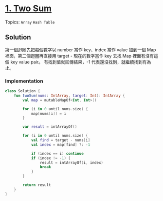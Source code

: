 # [1. Two Sum](https://leetcode.com/problems/two-sum/)

Topics: `Array` `Hash Table`

## Solution

第一個迴圈先把每個數字以 number 當作 key、index 當作 value 加到一個 Map 裡面，第二個迴圈再直接用 target - 現在的數字當作 key 去找 Map 裡面有沒有這個 key value pair。
有找到值就回傳結果，-1 代表還沒找到，就繼續找到有為止。

### Implementation

```kotlin
class Solution {
    fun twoSum(nums: IntArray, target: Int): IntArray {
        val map = mutableMapOf<Int, Int>()

        for (i in 0 until nums.size) {
            map[nums[i]] = i
        }

        var result = intArrayOf()

        for (i in 0 until nums.size) {
            val find = target - nums[i]
            val index = map[find] ?: -1

            if (index == i) continue
            if (index != -1) {
                result = intArrayOf(i, index)
                break
            }
        }

        return result
    }
}
```
